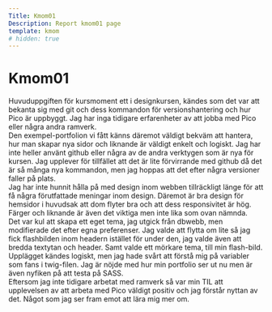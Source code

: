 ```yaml
---
Title: Kmom01
Description: Report kmom01 page
template: kmom
# hidden: true
---
```


Kmom01
==================

Huvuduppgiften för kursmoment ett i designkursen, kändes som det var att bekanta sig med git och
dess kommandon för versionshantering och hur Pico är uppbyggt.
Jag har inga tidigare erfarenheter av att jobba med Pico eller några andra ramverk.  
Den exempel-portfolion vi fått känns däremot väldigt bekväm att hantera, hur man skapar nya sidor och liknande är väldigt enkelt och logiskt.
Jag har inte heller använt github eller några av de andra verktygen som är nya för kursen.
Jag upplever för tillfället att det är lite förvirrande med github då det är så många nya kommandon, men jag hoppas att det efter några versioner faller på plats.  
Jag har inte hunnit hålla på med design inom webben tillräckligt länge för att få några förutfattade meningar inom design.
Däremot är bra design för hemsidor i huvudsak att dom flyter bra och att dess responsivitet är hög. Färger och liknande är även det viktiga men inte lika som ovan nämnda.  
Det var kul att skapa ett eget tema, jag utgick från dbwebb, men modifierade det efter egna preferenser.
Jag valde att flytta om lite så jag fick flashbilden inom headern istället för under den, jag valde även att bredda textytan och header.
Samt valde ett mörkare tema, till min flash-bild.
Upplägget kändes logiskt, men jag hade svårt att förstå mig på variabler som fans i twig-filen.
Jag är nöjde med hur min portfolio ser ut nu men är även nyfiken på att testa på SASS.  
Eftersom jag inte tidigare arbetat med ramverk så var min TIL att upplevelsen av att arbeta med Pico väldigt positiv och jag förstår nyttan av det. Något som jag ser fram emot att lära mig mer om.
